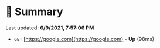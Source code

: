 # 📖 Summary
Last updated: **6/9/2021, 7:57:06 PM**

- `GET` [https://google.com](https://google.com) - **Up** (98ms)
